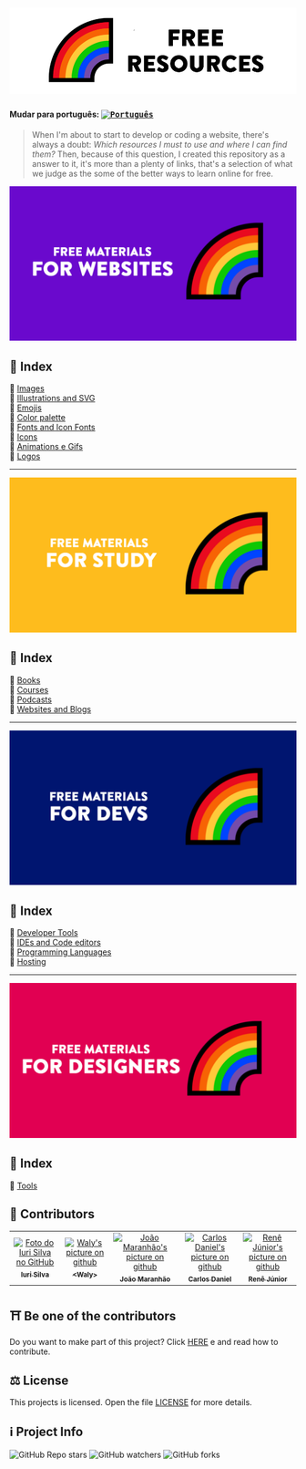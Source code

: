 <h1 align="center">
  <img src="./assets/image/logoen.png">
</h1>


#### Mudar para português: <kbd>[<img title="Português" alt="Português" src="https://cdn.staticaly.com/gh/hjnilsson/country-flags/master/svg/br.svg" width="22">](../../README.md)</kbd>


> When I'm about to start to develop or coding a website, there's always a doubt: <i>Which resources I must to use and where I can find them?</i>
> Then, because of this question, I created this repository as a answer to it, it's more than a plenty of links, that's a selection of what we judge as the some of the better ways to learn online for free.

<img src="./assets/image/banner1en.png">

## 📕 Index

📌 [Images](./pages/free-materials-for-websites.en.md#-images)<br>
📌 [Illustrations and SVG](./pages/free-materials-for-websites.en.md#-illustrations-and-svg)<br>
📌 [Emojis](./pages/free-materials-for-websites.en.md#-emojis)<br>
📌 [Color palette](./pages/free-materials-for-websites.en.md#-color-palette)<br>
📌 [Fonts and Icon Fonts](./pages/free-materials-for-websites.en.md#-fonts-and-icon-fonts)<br>
📌 [Icons](./pages/free-materials-for-websites.en.md#-icons)<br>
📌 [Animations e Gifs](./pages/free-materials-for-websites.en.md#-animations-and-gifs)<br>
📌 [Logos](./pages/free-materials-for-websites.en.md#-logos)<br>

---

<img src="./assets/image/banner2en.png">

## 📕 Index

📌 [Books](./pages/free-materials-for-studies.en.md#-books)<br>
📌 [Courses](./pages/free-materials-for-studies.en.md#-courses)<br>
📌 [Podcasts](./pages/free-materials-for-studies.en.md#-podcasts)<br>
📌 [Websites and Blogs](./pages/free-materials-for-studies.en.md#-websites-and-blogs)<br>

---

<img src="./assets/image/banner3en.png">

## 📕 Index

📌 [Developer Tools](./pages/free-materials-for-devs.en.md#-developer-tools)<br>
📌 [IDEs and Code editors](./pages/free-materials-for-devs.en.md#-ides-and-code-editors)<br>
📌 [Programming Languages](./pages/free-materials-for-devs.en.md#-programming-languages)<br>
📌 [Hosting](./pages/free-materials-for-devs.en.md#-hosting)<br>

---

<img src="./assets/image/banner4en.png">

## 📕 Index

📌 [Tools](./pages/free-materials-for-designers.en.md#-tools) <br>

## 🌈 Contributors<br>

<table>
  <tr>
    <td align="center">
      <a href="https://github.com/iuricode">
        <img src="https://avatars3.githubusercontent.com/u/31936044" width="100px;" alt="Foto do Iuri Silva no GitHub"/><br>
        <sub>
          <b>Iuri Silva</b>
        </sub>
      </a>
    </td>
    <td align="center">
      <a href="https://github.com/walysonfelipe">
        <img src="https://avatars1.githubusercontent.com/u/35854466" width="100px;" alt="Waly's picture on github"/><br>
        <sub>
          <b><<!---->Waly></b>
        </sub>
      </a><br>
    </td>
    <td align="center">
      <a href="https://github.com/joaomaranhao">
        <img src="https://avatars0.githubusercontent.com/u/31970285" width="100px;" alt="João Maranhão's picture on github"/><br>
        <sub>
          <b>João Maranhão</b>
        </sub>
      </a><br>
    </td>
    <td align="center">
      <a href="https://github.com/ff4LL">
        <img src="https://avatars0.githubusercontent.com/u/66672234" width="100px;" alt="Carlos Daniel's picture on github"/><br>
        <sub>
          <b>Carlos Daniel</b>
        </sub>
      </a><br>
    </td>
    <td align="center">
      <a href="https://github.com/reness0">
        <img src="https://avatars0.githubusercontent.com/u/49681380" width="100px;" alt="Renê Júnior's picture on github"/><br>
        <sub>
          <b>Renê Júnior</b>
        </sub>
      </a><br>
    </td>

  
  </tr>
</table>

## ⛩ Be one of the contributors<br>

Do you want to make part of this project? Click [HERE](./CONTRIBUTING.en.md) e and read how to contribute.<br>

## ⚖ License

This projects is  licensed. Open the file [LICENSE](./LICENSE.en.md) for more details.<br>

## ℹ️ Project Info

![GitHub Repo stars](https://img.shields.io/github/stars/iuricode/recursos-gratuitos?style=for-the-badge)
![GitHub watchers](https://img.shields.io/github/watchers/iuricode/recursos-gratuitos?style=for-the-badge)
![GitHub forks](https://img.shields.io/github/forks/iuricode/recursos-gratuitos?style=for-the-badge)

